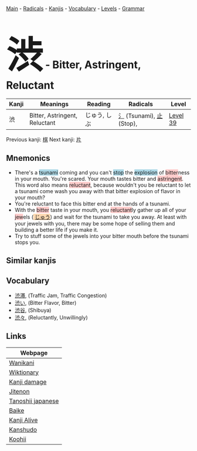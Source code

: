 <style> bigfont {font-size: 100px}</style>
[Main](../index.md) -
[Radicals](../radicals.md) -
[Kanjis](../kanjis.md) -
[Vocabulary](../vocabulary.md) -
[Levels](../levels.md) -
[Grammar](../grammar.md)
# <bigfont> 渋</bigfont> - Bitter, Astringent, Reluctant 

| Kanji | Meanings | Reading | Radicals | Level |
| --- | --- | --- | --- | --- |
| 渋 | Bitter, Astringent, Reluctant | じゅう, しぶ | [氵](../radicals/氵.md) (Tsunami), [止](../radicals/止.md) (Stop),  | [Level 39](../levels/wk_level39.md) |

Previous kanji: [棋](棋.md) Next kanji: [片](片.md) 

## Mnemonics
 * There's a <span style="background-color:#ADD8E6"> tsunami</span> coming and you can't <span style="background-color:#ADD8E6"> stop</span> the <span style="background-color:#ADD8E6"> explosion</span> of <span style="background-color:#ffcccb"> bitter</span>ness in your mouth. You're scared. Your mouth tastes bitter and <span style="background-color:#ffcccb"> astringent</span>.<br />This word also means <span style="background-color:#ffcccb"> reluctant</span>, because wouldn't you be reluctant to let a tsunami come wash you away with that bitter explosion of flavor in your mouth?
* You're reluctant to face this bitter end at the hands of a tsunami.
* With the <span style="background-color:#ffcccb"> bitter</span> taste in your mouth, you <span style="background-color:#ffcccb"> reluctant</span>ly gather up all of your <span style="background-color:#ffcccb"> jew</span>els (<span style="background-color:#fed8b1"> [じゅう](https://jisho.org/search/じゅう)</span>) and wait for the tsunami to take you away. At least with your jewels with you, there may be some hope of selling them and building a better life if you make it.
* Try to stuff some of the jewels into your bitter mouth before the tsunami stops you.


## Similar kanjis
 


## Vocabulary
 * [渋滞](../vocabulary/渋.md), (Traffic Jam, Traffic Congestion)
* [渋い](../vocabulary/渋.md), (Bitter Flavor, Bitter)
* [渋谷](../vocabulary/渋.md), (Shibuya)
* [渋々](../vocabulary/渋.md), (Reluctantly, Unwillingly)



## Links 

| Webpage |
| --- |
| [Wanikani          ](https://www.wanikani.com/kanji/渋) |
| [Wiktionary        ](https://en.wiktionary.org/wiki/渋) |
| [Kanji damage      ](http://www.kanjidamage.com/kanji/search?utf8=✓&q=渋) |
| [Jitenon           ](https://jitenon.com/kanji/渋) |
| [Tanoshii japanese ](https://www.tanoshiijapanese.com/dictionary/kanji.cfm?k=渋) |
| [Baike             ](https://baike.baidu.com/item/渋) |
| [Kanji Alive       ](https://app.kanjialive.com/渋) |
| [Kanshudo          ](https://www.kanshudo.com/searchmn?q=渋) |
| [Koohii            ](https://kanji.koohii.com/study/kanji/渋) |

